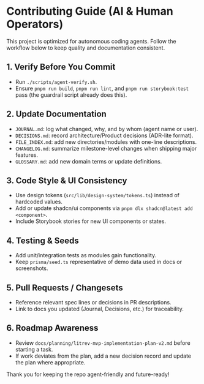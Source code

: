 # Contributing Guide (AI & Human Operators)

This project is optimized for autonomous coding agents. Follow the workflow below to keep quality and documentation consistent.

## 1. Verify Before You Commit
- Run `./scripts/agent-verify.sh`.
- Ensure `pnpm run build`, `pnpm run lint`, and `pnpm run storybook:test` pass (the guardrail script already does this).

## 2. Update Documentation
- `JOURNAL.md`: log what changed, why, and by whom (agent name or user).
- `DECISIONS.md`: record architecture/Product decisions (ADR-lite format).
- `FILE_INDEX.md`: add new directories/modules with one-line descriptions.
- `CHANGELOG.md`: summarize milestone-level changes when shipping major features.
- `GLOSSARY.md`: add new domain terms or update definitions.

## 3. Code Style & UI Consistency
- Use design tokens (`src/lib/design-system/tokens.ts`) instead of hardcoded values.
- Add or update shadcn/ui components via `pnpm dlx shadcn@latest add <component>`.
- Include Storybook stories for new UI components or states.

## 4. Testing & Seeds
- Add unit/integration tests as modules gain functionality.
- Keep `prisma/seed.ts` representative of demo data used in docs or screenshots.

## 5. Pull Requests / Changesets
- Reference relevant spec lines or decisions in PR descriptions.
- Link to docs you updated (Journal, Decisions, etc.) for traceability.

## 6. Roadmap Awareness
- Review `docs/planning/litrev-mvp-implementation-plan-v2.md` before starting a task.
- If work deviates from the plan, add a new decision record and update the plan where appropriate.

Thank you for keeping the repo agent-friendly and future-ready!
